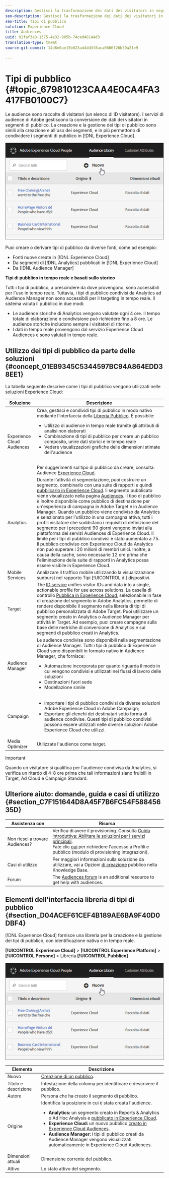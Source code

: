 ```yaml
---
description: Gestisci la trasformazione dei dati dei visitatori in segmenti di pubblico.
seo-description: Gestisci la trasformazione dei dati dei visitatori in segmenti di pubblico.
seo-title: Tipi di pubblico
solution: Experience Cloud
title: Audiences
uuid: 92faf3a8-1375-4e32-905b-74cad48144d3
translation-type: tm+mt
source-git-commit: 14d6e0ae15b023ad4dd3f8aca0606f26b39a21e9

---
```



# Tipi di pubblico {#topic_679810123CAA4E0CA4FA3417FB0100C7}

Le audience sono raccolte di visitatori (un elenco di ID visitatore). I servizi di audience di Adobe gestiscono la conversione dei dati dei visitatori in segmenti di pubblico. La creazione e la gestione dei tipi di pubblico sono simili alla creazione e all&#39;uso dei segmenti, e in più permettono di condividere i segmenti di pubblico in [!DNL Experience Cloud].

![](assets/audiences.png)

Puoi creare o derivare tipi di pubblico da diverse fonti, come ad esempio:

* Fonti nuove create in [!DNL Experience Cloud]
* Da segmenti di [!DNL Analytics] pubblicati in [!DNL Experience Cloud]
* Da [!DNL Audience Manager]

**Tipi di pubblico in tempo reale e basati sullo storico**

Tutti i tipi di pubblico, a prescindere da dove provengono, sono accessibili per l&#39;uso in tempo reale. Tuttavia, i tipi di pubblico condivisi da Analytics ad Audience Manager non sono accessibili per il targeting in tempo reale. Il sistema valuta il pubblico in due modi:

* Le audience storiche di Analytics vengono valutate ogni 4 ore. Il tempo totale di elaborazione e condivisione può richiedere fino a 8 ore.  Le audience storiche includono sempre i visitatori di ritorno.
* I dati in tempo reale provengono dal servizio Experience Cloud Audiences e sono valutati in tempo reale.

## Utilizzo dei tipi di pubblico da parte delle soluzioni {#concept_01EB9345C5344597BC94A864EDD38EE1}

La tabella seguente descrive come i tipi di pubblico vengono utilizzati nelle soluzioni Experience Cloud:

| Soluzione | Descrizione |
|--- |--- |
| Experience Cloud Audiences | Crea, gestisci e condividi tipi di pubblico in modo nativo mediante l’interfaccia della [Libreria Pubblico](../audience-library/audience-library.md). È possibile:<ul><li>Utilizzo di audience in tempo reale tramite gli attributi di analisi non elaborati</li><li>Combinazione di tipi di pubblico per creare un pubblico composito, unire dati storici e in tempo reale</li><li>Vedere visualizzazioni grafiche delle dimensioni stimate dell&#39;audience</li></ul><br>Per suggerimenti sul tipo di pubblico da creare, consulta: Audience [Experience Cloud](https://helpx.adobe.com/marketing-cloud-core/kb/People/Audience-Creation-Options.html). |
| Analytics | Durante l&#39;attività di segmentazione, puoi costruire un segmento, combinarlo con una suite di rapporti e quindi  [ pubblicarlo in Experience Cloud](../audience-library/audience-library.md). Il segmento pubblicato viene visualizzato nella pagina [Audiences](../audience-library/audience-library.md). Il tipo di pubblico è inoltre disponibile come pubblico di destinazione per un&#39;esperienza di campagna in Adobe Target e in Audience Manager.   Quando un pubblico viene condiviso da Analytics e selezionato per l&#39;utilizzo in una campagna attiva, tutti i profili visitatore che soddisfano i requisiti di definizione del segmento per i precedenti 90 giorni vengono inviati alla piattaforma dei servizi Audiences di Experience Cloud.   Il limite per i tipi di pubblico condivisi è stato aumentato a 75.  Il pubblico condiviso con Experience Cloud da Analytics non può superare i 20 milioni di membri unici. Inoltre, a causa della cache, sono necessarie 12 ore prima che l&#39;eliminazione delle suite di rapporti in Analytics possa essere visibile in Experience Cloud. |
| Mobile Services | Analizzare il traffico mobile utilizzando la visualizzazione sunburst nel rapporto Tipi [!UICONTROL di] dispositivi. |
| Target | The [ID service](https://docs.adobe.com/content/help/en/id-service/using/home.html) unifies visitor IDs and data into a single, actionable profile for use across solutions. La casella di controllo [Pubblica in Experience Cloud](../audience-library/audience-library.md), selezionabile in fase di creazione del segmento in Adobe Analytics, permette di rendere disponibile il segmento nella libreria di tipi di pubblico personalizzata di Adobe Target. Puoi utilizzare un segmento creato in Analytics o Audience Manager per attività in Target.  Ad esempio, puoi creare campagne sulla base delle metriche di conversione di Analytics e sui segmenti di pubblico creati in Analytics. |
| Audience Manager | Le audience condivise sono disponibili nella segmentazione di Audience Manager. Tutti i tipi di pubblico di Experience Cloud sono disponibili in formato nativo in Audience Manager, che fornisce:<ul><li>Automazione incorporata per quanto riguarda il modo in cui vengono condivisi e utilizzati nei flussi di lavoro delle soluzioni</li><li>Destinazioni fuori sede</li><li>Modellazione simile</li></ul> |
| Campaign | <ul><li>importare i tipi di pubblico condivisi da diverse soluzioni Adobe Experience Cloud in Adobe Campaign;</li><li>Esportare gli elenchi dei destinatari sotto forma di audience condivise. Questi tipi di pubblico condivisi possono essere utilizzati nelle diverse soluzioni Adobe Experience Cloud che utilizzi.</li></ul> |
| Media Optimizer | Utilizzate l&#39;audience come target. |

>[!IMPORTANT]
>
>Quando un visitatore si qualifica per l&#39;audience condivisa da Analytics, si verifica un ritardo di 4-8 ore prima che tali informazioni siano fruibili in Target, Ad Cloud e Campaign Standard.

## Ulteriore aiuto: domande, guida e casi di utilizzo {#section_C7F151644D8A45F7B6FC54F58845635D}

| Assistenza con | Risorsa |
|--- |--- |
| Non riesci a trovare Audiences? | Verifica di avere il provisioning. Consulta  [Guida introduttiva: Abilitare le soluzioni per i servizi principali](../core-services/core-services.md).<br>Fate clic [qui](https://www.adobe.com/go/audiences) per richiedere l&#39;accesso a Profili e pubblico (modulo di provisioning integrazioni). |
| Casi di utilizzo | Per maggiori informazioni sulla soluzione da utilizzare, vai a Opzioni [di creazione](https://helpx.adobe.com/marketing-cloud-core/kb/People/Audience-Creation-Options.html) pubblico nella Knowledge Base. |
| Forum | The [Audiences forum](https://forums.adobe.com/community/experience-cloud/platform/core-services/people-service/audiences) is an additional resource to get help with audiences. |

## Elementi dell&#39;interfaccia libreria di tipi di pubblico {#section_D04ACEF61CEF4B189AE6BA9F40D0DBF4}

[!DNL Experience Cloud] fornisce una libreria per la creazione e la gestione dei tipi di pubblico, con identificazione nativa e in tempo reale.

**[!UICONTROL Experience Cloud]** > **[!UICONTROL Experience Platform]** > **[!UICONTROL Persone]** > Libreria **[!UICONTROL Pubblico]**

![](assets/audience_library.png)

| Elemento | Descrizione |
|--- |--- |
| Nuovo | [Creazione di un pubblico](../audience-library/audience-library.md). |
| Titolo e descrizione | Intestazione della colonna per identificare e descrivere il pubblico. |
| Autore | Persona che ha creato il segmento di pubblico. |
| Origine | Identifica la posizione in cui è stata creata l&#39;audience.<ul><li>**Analytics:** un segmento creato in Reports &amp; Analytics o Ad Hoc Analysis e [pubblicato in Experience Cloud](../audience-library/audience-library.md).</li><li>**Experience Cloud:** un nuovo pubblico [creato in Experience Cloud Audiences](../audience-library/audience-library.md).</li><li>**Audience Manager:** i tipi di pubblico creati da Audience Manager vengono visualizzati automaticamente in Experience Cloud Audiences.</li></ul> |
| Dimensioni attuali | Dimensione corrente del pubblico. |
| Attivo | Lo stato attivo del segmento. |

